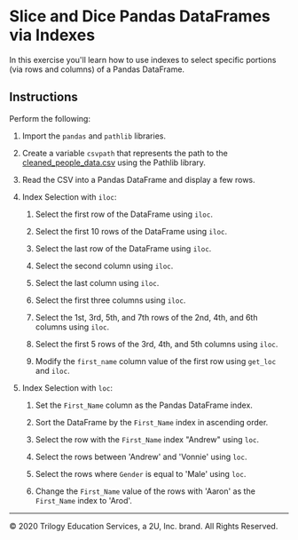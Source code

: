 # Slice and Dice Pandas DataFrames via Indexes

In this exercise you'll learn how to use indexes to select specific portions (via rows and columns) of a Pandas DataFrame.

## Instructions

Perform the following:

1. Import the `pandas` and `pathlib` libraries.

2. Create a variable `csvpath` that represents the path to the [cleaned_people_data.csv](Resources/cleaned_people_data.csv) using the Pathlib library.

3. Read the CSV into a Pandas DataFrame and display a few rows.

4. Index Selection with `iloc`:

    1. Select the first row of the DataFrame using `iloc`.

    2. Select the first 10 rows of the DataFrame using `iloc`.

    3. Select the last row of the DataFrame using `iloc`.

    4. Select the second column using `iloc`.

    5. Select the last column using `iloc`.

    6. Select the first three columns using `iloc`.

    7. Select the 1st, 3rd, 5th, and 7th rows of the 2nd, 4th, and 6th columns using `iloc`.

    8. Select the first 5 rows of the 3rd, 4th, and 5th columns using `iloc`.

    9. Modify the `first_name` column value of the first row using `get_loc` and `iloc`.

5. Index Selection with `loc`:

    1. Set the `First_Name` column as the Pandas DataFrame index.

    2. Sort the DataFrame by the `First_Name` index in ascending order.

    3. Select the row with the `First_Name` index "Andrew" using `loc`.

    4. Select the rows between 'Andrew' and 'Vonnie' using `loc`.

    5. Select the rows where `Gender` is equal to 'Male' using `loc`.

    6. Change the `First_Name` value of the rows with 'Aaron' as the `First_Name` index to 'Arod'.

---

© 2020 Trilogy Education Services, a 2U, Inc. brand. All Rights Reserved.
